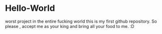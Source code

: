 # Hello-World
worst project in the entire fucking world
this is my first github repository. So please , accept me as your king and bring all your food to me.  :D
